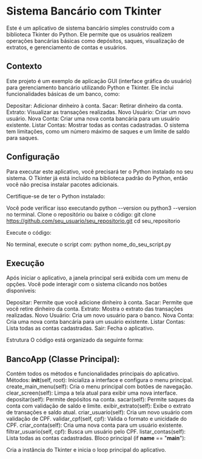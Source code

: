 # Sistema Bancário com Tkinter

Este é um aplicativo de sistema bancário simples construído com a biblioteca Tkinter do Python. Ele permite que os usuários realizem operações bancárias básicas como depósitos, saques, visualização de extratos, e gerenciamento de contas e usuários.

## Contexto
Este projeto é um exemplo de aplicação GUI (interface gráfica do usuário) para gerenciamento bancário utilizando Python e Tkinter. Ele inclui funcionalidades básicas de um banco, como:

Depositar: Adicionar dinheiro à conta.
Sacar: Retirar dinheiro da conta.
Extrato: Visualizar as transações realizadas.
Novo Usuário: Criar um novo usuário.
Nova Conta: Criar uma nova conta bancária para um usuário existente.
Listar Contas: Mostrar todas as contas cadastradas.
O sistema tem limitações, como um número máximo de saques e um limite de saldo para saques.

## Configuração
Para executar este aplicativo, você precisará ter o Python instalado no seu sistema. O Tkinter já está incluído na biblioteca padrão do Python, então você não precisa instalar pacotes adicionais.

Certifique-se de ter o Python instalado:

Você pode verificar isso executando python --version ou python3 --version no terminal.
Clone o repositório ou baixe o código:
git clone https://github.com/seu_usuario/seu_repositorio.git
cd seu_repositorio

Execute o código:

No terminal, execute o script com:
python nome_do_seu_script.py

## Execução
Após iniciar o aplicativo, a janela principal será exibida com um menu de opções. Você pode interagir com o sistema clicando nos botões disponíveis:

Depositar: Permite que você adicione dinheiro à conta.
Sacar: Permite que você retire dinheiro da conta.
Extrato: Mostra o extrato das transações realizadas.
Novo Usuário: Cria um novo usuário para o banco.
Nova Conta: Cria uma nova conta bancária para um usuário existente.
Listar Contas: Lista todas as contas cadastradas.
Sair: Fecha o aplicativo.

Estrutura
O código está organizado da seguinte forma:

## BancoApp (Classe Principal):

Contém todos os métodos e funcionalidades principais do aplicativo.
Métodos:
__init__(self, root): Inicializa a interface e configura o menu principal.
create_main_menu(self): Cria o menu principal com botões de navegação.
clear_screen(self): Limpa a tela atual para exibir uma nova interface.
depositar(self): Permite depósitos na conta.
sacar(self): Permite saques da conta com validação de saldo e limite.
exibir_extrato(self): Exibe o extrato de transações e saldo atual.
criar_usuario(self): Cria um novo usuário com validação de CPF.
validar_cpf(self, cpf): Valida o formato e unicidade do CPF.
criar_conta(self): Cria uma nova conta para um usuário existente.
filtrar_usuario(self, cpf): Busca um usuário pelo CPF.
listar_contas(self): Lista todas as contas cadastradas.
Bloco principal (if __name__ == "__main__"):

Cria a instância do Tkinter e inicia o loop principal do aplicativo.

